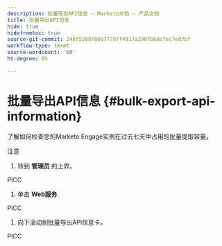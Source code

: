 ```yaml
---
description: 批量导出API信息 — Marketo文档 — 产品文档
title: 批量导出API信息
hide: true
hidefromtoc: true
source-git-commit: 24075208786077797f4917a2907b6dcfec7ed7bf
workflow-type: tm+mt
source-wordcount: '60'
ht-degree: 0%

---
```


# 批量导出API信息 {#bulk-export-api-information}

了解如何检查您的Marketo Engage实例在过去七天中占用的批量提取容量。

注意

1. 转到 **管理员** 的上界。

PICC

1. 单击 **Web服务**.

PICC

1. 向下滚动到批量导出API信息卡。

PICC
